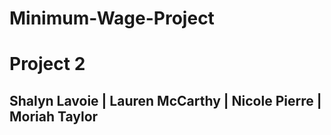 # Minimum-Wage-Project
# Project 2
## Shalyn Lavoie | Lauren McCarthy | Nicole Pierre | Moriah Taylor
